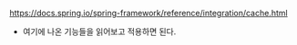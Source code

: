 https://docs.spring.io/spring-framework/reference/integration/cache.html
- 여기에 나온 기능들을 읽어보고 적용하면 된다.
